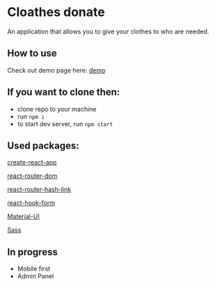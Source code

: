 # Cloathes donate

An application that allows you to give your clothes to who are needed.

## How to use

Check out demo page here: [demo](https://cloathes-donate.netlify.app/)

## If you want to clone then:

- clone repo to your machine
- run `npm i`
- to start dev server, run `npm start`

## Used packages:

[create-react-app](https://www.npmjs.com/package/create-react-app)

[react-router-dom](https://www.npmjs.com/package/react-router-dom)

[react-router-hash-link](https://www.npmjs.com/package/react-router-hash-link)

[react-hook-form](https://www.npmjs.com/package/react-hook-form)

[Material-UI](https://material-ui.com/)

[Sass](https://www.npmjs.com/package/sass)

## In progress

- Mobile first
- Admin Panel

